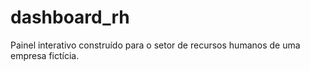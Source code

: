 # dashboard_rh
Painel interativo construído para o setor de recursos humanos de uma empresa fictícia.
